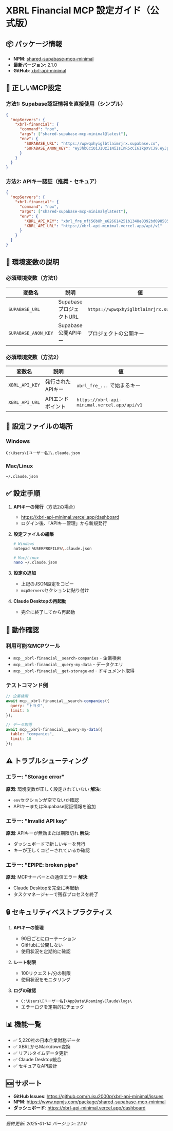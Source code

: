 # XBRL Financial MCP 設定ガイド（公式版）

## 📦 パッケージ情報
- **NPM**: [shared-supabase-mcp-minimal](https://www.npmjs.com/package/shared-supabase-mcp-minimal)
- **最新バージョン**: 2.1.0
- **GitHub**: [xbrl-api-minimal](https://github.com/ruisu2000p/xbrl-api-minimal)

## 🔧 正しいMCP設定

### 方法1: Supabase認証情報を直接使用（シンプル）

```json
{
  "mcpServers": {
    "xbrl-financial": {
      "command": "npx",
      "args": ["shared-supabase-mcp-minimal@latest"],
      "env": {
        "SUPABASE_URL": "https://wpwqxhyiglbtlaimrjrx.supabase.co",
        "SUPABASE_ANON_KEY": "eyJhbGciOiJIUzI1NiIsInR5cCI6IkpXVCJ9.eyJpc3MiOiJzdXBhYmFzZSIsInJlZiI6Indwd3F4aHlpZ2xidGxhaW1yanJ4Iiwicm9sZSI6ImFub24iLCJpYXQiOjE3NTY1NjQ1NDgsImV4cCI6MjA3MjE0MDU0OH0.2SrZynFcQR3Sctenuar5jPHiORC4EFm7BDmW36imiDU"
      }
    }
  }
}
```

### 方法2: APIキー認証（推奨・セキュア）

```json
{
  "mcpServers": {
    "xbrl-financial": {
      "command": "npx",
      "args": ["shared-supabase-mcp-minimal@latest"],
      "env": {
        "XBRL_API_KEY": "xbrl_fre_mfj56b8h_e626614251b1348e8392bd0985856619f868d4bd19e4d470",
        "XBRL_API_URL": "https://xbrl-api-minimal.vercel.app/api/v1"
      }
    }
  }
}
```

## 🔑 環境変数の説明

### 必須環境変数（方法1）
| 変数名 | 説明 | 値 |
|--------|------|-----|
| `SUPABASE_URL` | SupabaseプロジェクトURL | `https://wpwqxhyiglbtlaimrjrx.supabase.co` |
| `SUPABASE_ANON_KEY` | Supabase公開APIキー | プロジェクトの公開キー |

### 必須環境変数（方法2）
| 変数名 | 説明 | 値 |
|--------|------|-----|
| `XBRL_API_KEY` | 発行されたAPIキー | `xbrl_fre_...` で始まるキー |
| `XBRL_API_URL` | APIエンドポイント | `https://xbrl-api-minimal.vercel.app/api/v1` |

## 📍 設定ファイルの場所

### Windows
```
C:\Users\[ユーザー名]\.claude.json
```

### Mac/Linux
```
~/.claude.json
```

## ✅ 設定手順

1. **APIキーの発行**（方法2の場合）
   - https://xbrl-api-minimal.vercel.app/dashboard
   - ログイン後、「APIキー管理」から新規発行

2. **設定ファイルの編集**
   ```bash
   # Windows
   notepad %USERPROFILE%\.claude.json

   # Mac/Linux
   nano ~/.claude.json
   ```

3. **設定の追加**
   - 上記のJSON設定をコピー
   - `mcpServers`セクションに貼り付け

4. **Claude Desktopの再起動**
   - 完全に終了してから再起動

## 🧪 動作確認

### 利用可能なMCPツール
- `mcp__xbrl-financial__search-companies` - 企業検索
- `mcp__xbrl-financial__query-my-data` - データクエリ
- `mcp__xbrl-financial__get-storage-md` - ドキュメント取得

### テストコマンド例
```javascript
// 企業検索
await mcp__xbrl-financial__search-companies({
  query: "トヨタ",
  limit: 5
});

// データ取得
await mcp__xbrl-financial__query-my-data({
  table: "companies",
  limit: 10
});
```

## ⚠️ トラブルシューティング

### エラー: "Storage error"
**原因**: 環境変数が正しく設定されていない
**解決**:
- `env`セクションが空でないか確認
- APIキーまたはSupabase認証情報を追加

### エラー: "Invalid API key"
**原因**: APIキーが無効または期限切れ
**解決**:
- ダッシュボードで新しいキーを発行
- キーが正しくコピーされているか確認

### エラー: "EPIPE: broken pipe"
**原因**: MCPサーバーとの通信エラー
**解決**:
- Claude Desktopを完全に再起動
- タスクマネージャーで残存プロセスを終了

## 🔒 セキュリティベストプラクティス

1. **APIキーの管理**
   - 90日ごとにローテーション
   - GitHubに公開しない
   - 使用状況を定期的に確認

2. **レート制限**
   - 100リクエスト/分の制限
   - 使用状況をモニタリング

3. **ログの確認**
   - `C:\Users\[ユーザー名]\AppData\Roaming\Claude\logs\`
   - エラーログを定期的にチェック

## 📊 機能一覧

- ✅ 5,220社の日本企業財務データ
- ✅ XBRLからMarkdown変換
- ✅ リアルタイムデータ更新
- ✅ Claude Desktop統合
- ✅ セキュアなAPI設計

## 🆘 サポート

- **GitHub Issues**: https://github.com/ruisu2000p/xbrl-api-minimal/issues
- **NPM**: https://www.npmjs.com/package/shared-supabase-mcp-minimal
- **ダッシュボード**: https://xbrl-api-minimal.vercel.app/dashboard

---
*最終更新: 2025-01-14*
*バージョン: 2.1.0*